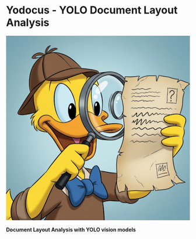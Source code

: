 # Yodocus - **YO**LO **Doc**ument Layo**u**t Analysi**s**

![image](./assets/yodocus.png)

**Document Layout Analysis with YOLO vision models**
